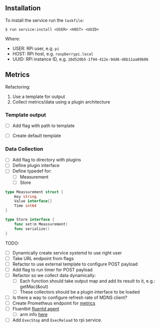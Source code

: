 ## Installation

To install the service run the `taskfile`:

```
$ run service:install <USER> <HOST> <UUID>
```

Where:
* USER: RPi user, e.g. `pi`
* HOST: RPi host, e.g. `raspberrypi.local`
* UUID: RPi instance ID, e.g. `20d520b5-1f94-412e-9dd6-d6b11aa89b06`

<!--
Integrate stats:
https://github.com/akhenakh/statgo

examples:
https://github.com/actuallyKasi/testProject/blob/2fc7760048ea98ea68bf026a58f9ac5f37132b27/metrics/api/dal.go

https://github.com/mikkergimenez/distmon/blob/master/proc/main.go

Implement SocketShell:
https://github.com/gravitational/console-demo


Reporter:
https://github.com/jondot/groundcontrol

Ticker: 

```go
refresh := 5
refreshes := time.NewTicker(time.Second * time.Duration(refresh)).C
go func() {
    for range refreshes {
        log.Print("Got empty zwave response...")
    }
}()
```

Upload to artifactory:
curl -H "X-JFrog-Art-Api:$ARTIFACTORY_APIKEY" -T ./bin/arm/rpi-agent.tar.gz "${ARTIFACTORY_URL}/${ARTIFACTORY_PATH}/rpi-agent.tar.gz"

macos dns:
dns-sd -B _rpi._tcp .

how to set TTL for record?
-->

## Metrics

Refactoring:
1. Use a template for output
2. Collect metrics/data using a plugin architecture

### Template output

- [ ] Add flag with path to template
- [ ] Create default template


### Data Collection

- [ ] Add flag to directory with plugins
- [ ] Define plugin interface
- [ ] Define typedef for:
    - [ ] Measurement
    - [ ] Store

```go
type Meassurement struct {
    Key string
    Value interface{}
    Time int64
}

type Store interface {
    func set(m Meassurement)
    func serialize()
}
```


TODO:

- [ ] Dynamically create service systemd to use right user
- [ ] Take URL endpoint from flags
- [ ] Refactor to use external template to configure POST payload
- [ ] Add flag to run timer for POST payload
- [ ] Refactor so we collect data dynamically:
    - [ ] Each function should take output map and add its result to it, e.g.: getMac(&out)
    - [ ] These collectors should be a plugin interface to be loaded

- [ ] Is there a way to configure refresh rate of MDNS client?
- [ ] Create Prometheus endpoint for [metrics](https://prometheus.io/docs/concepts/metric_types/)
- [ ] Fluentbit [fluentd agent](https://fluentbit.io/)
    - [ ] arm info [here](https://fluentbit.io/documentation/0.12/installation/raspberry_pi.html)
- [ ] Add `ExecStop` and `ExecReload` to rpi service.